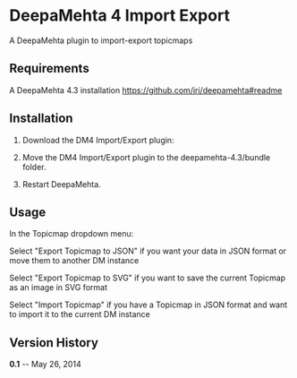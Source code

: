 DeepaMehta 4 Import Export
==========================

A DeepaMehta plugin to import-export topicmaps


Requirements
------------

A DeepaMehta 4.3 installation
https://github.com/jri/deepamehta#readme


Installation
------------

1. Download the DM4 Import/Export plugin:

2. Move the DM4 Import/Export plugin to the deepamehta-4.3/bundle folder.

3. Restart DeepaMehta.


Usage
-----
In the Topicmap dropdown menu:

Select "Export Topicmap to JSON" if you want your data in JSON format or move them to another DM instance

Select "Export Topicmap to SVG" if you want to save the current Topicmap as an image in SVG format

Select "Import Topicmap" if you have a Topicmap in JSON format and want to import it to the current DM instance



Version History
---------------

**0.1** -- May 26, 2014